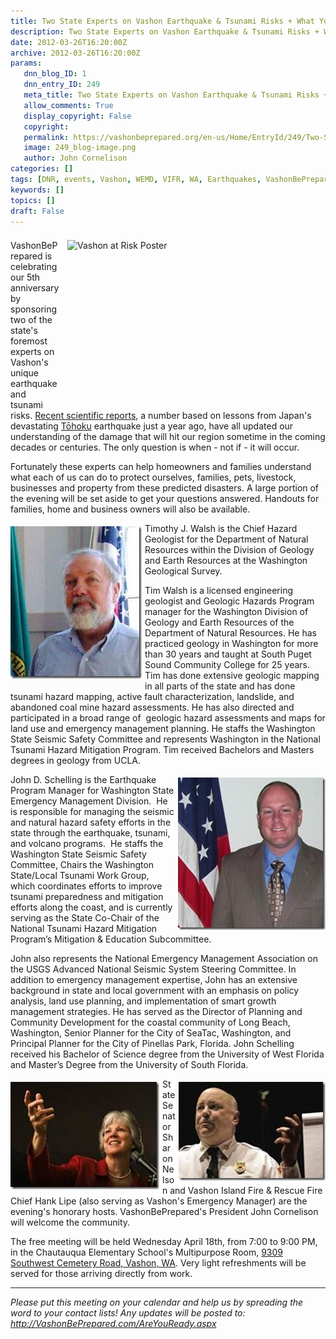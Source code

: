 ```yaml
---
title: Two State Experts on Vashon Earthquake & Tsunami Risks + What You Can Do for your Home, Family & Pets!
description: Two State Experts on Vashon Earthquake & Tsunami Risks + What You Can Do for your Home, Family & Pets!
date: 2012-03-26T16:20:00Z
archive: 2012-03-26T16:20:00Z
params:
   dnn_blog_ID: 1
   dnn_entry_ID: 249
   meta_title: Two State Experts on Vashon Earthquake & Tsunami Risks + What You Can Do for your Home, Family & Pets!
   allow_comments: True
   display_copyright: False
   copyright: 
   permalink: https://vashonbeprepared.org/en-us/Home/EntryId/249/Two-State-Experts-on-Vashon-Earthquake-Tsunami-Risks-What-You-Can-Do-for-your-Home-Family-Pets
   image: 249_blog-image.png
   author: John Cornelison
categories: []
tags: [DNR, events, Vashon, WEMD, VIFR, WA, Earthquakes, VashonBePrepared, tsunami]
keywords: []
topics: []
draft: False
---
```


<div style="padding: 4px 0px; margin: 0px; float: none;" class="wlWriterHeaderFooter"> </div>
<a href="../../../../../../../../../images/dnnBlog/1/249/Windows-Live-Writer-d6c948da1aa7_81CE-clip_image002_2.jpg" target="blank"><img src="../../../../../../../../../images/dnnBlog/1/249/Windows-Live-Writer-d6c948da1aa7_81CE-clip_image002_thumb.jpg" alt="Vashon at Risk Poster" style="background-image: none; padding-left: 0px; padding-right: 0px; display: inline; margin-left: 12px; margin-right: 12px; padding-top: 0px; border: 0px solid; width: 401px; height: 256px; float: right;" title="clip_image002" /></a>VashonBePrepared is celebrating our 5th anniversary by sponsoring two of the state's foremost experts on Vashon's unique earthquake and tsunami risks. <a href="/News/Blogs/VashonPreparedness/tabid/164/tagid/13/Earthquakes.aspx" target="blank">Recent scientific reports</a>, a number based on lessons from Japan's devastating <a href="http://en.wikipedia.org/wiki/2011_T%C5%8Dhoku_earthquake_and_tsunami" target="blank">Tōhoku</a> earthquake just a year ago, have all updated our understanding of the damage that will hit our region sometime in the coming decades or centuries. The only question is when - not if - it will occur.
<p>Fortunately these experts can help homeowners and families understand what each of us can do to protect ourselves, families, pets, livestock, businesses and property from these predicted disasters. A large portion of the evening will be set aside to get your questions answered. Handouts for families, home and business owners will also be available.</p>
<p><a href="/images/dnnBlog/1/249/Windows-Live-Writer-d6c948da1aa7_81CE-clip_image004_2.jpg" target="blank"><img width="210" height="244" align="left" src="/images/dnnBlog/1/249/Windows-Live-Writer-d6c948da1aa7_81CE-clip_image004_thumb.jpg" alt="clip_image004" style="background-image: none; margin: 5px 5px 5px 0px; padding-left: 0px; padding-right: 0px; display: inline; padding-top: 0px; border: 0px solid; float: left;" title="clip_image004" /></a>Timothy J. Walsh is the Chief Hazard Geologist for the Department of Natural Resources within the Division of Geology and Earth Resources at the Washington Geological Survey.</p>
<p>Tim Walsh is a licensed engineering geologist and Geologic Hazards Program manager for the Washington Division of Geology and Earth Resources of the Department of Natural Resources. He has practiced geology in Washington for more than 30 years and taught at South Puget Sound Community College for 25 years. Tim has done extensive geologic mapping in all parts of the state and has done tsunami hazard mapping, active fault characterization, landslide, and abandoned coal mine hazard assessments. He has also directed and participated in a broad range of&nbsp; geologic hazard assessments and maps for land use and emergency management planning. He staffs the Washington State Seismic Safety Committee and represents Washington in the National Tsunami Hazard Mitigation Program. Tim received Bachelors and Masters degrees in geology from UCLA.</p>
<p><a href="/images/dnnBlog/1/249/Windows-Live-Writer-d6c948da1aa7_81CE-clip_image006_2.jpg" target="blank"><img width="236" height="244" align="right" src="/images/dnnBlog/1/249/Windows-Live-Writer-d6c948da1aa7_81CE-clip_image006_thumb.jpg" alt="clip_image006" style="background-image: none; margin: 5px 0px 5px 5px; padding-left: 0px; padding-right: 0px; display: inline; padding-top: 0px; border: 0px solid; float: right;" title="clip_image006" /></a>John D. Schelling is the Earthquake Program Manager for Washington State Emergency Management Division.&nbsp; He is responsible for managing the seismic and natural hazard safety efforts in the state through the earthquake, tsunami, and volcano programs.&nbsp; He staffs the Washington State Seismic Safety Committee, Chairs the Washington State/Local Tsunami Work Group, which coordinates efforts to improve tsunami preparedness and mitigation efforts along the coast, and is currently serving as the State Co-Chair of the National Tsunami Hazard Mitigation Program&rsquo;s Mitigation &amp; Education Subcommittee.</p>
<p>John also represents the National Emergency Management Association on the USGS Advanced National Seismic System Steering Committee. In addition to emergency management expertise, John has an extensive background in state and local government with an emphasis on policy analysis, land use planning, and implementation of smart growth management strategies. He has served as the Director of Planning and Community Development for the coastal community of Long Beach, Washington, Senior Planner for the City of SeaTac, Washington, and Principal Planner for the City of Pinellas Park, Florida. John Schelling received his Bachelor of Science degree from the University of West Florida and Master&rsquo;s Degree from the University of South Florida. </p>
<p><a href="/images/dnnBlog/1/249/Windows-Live-Writer-d6c948da1aa7_81CE-clip_image008_2.jpg" target="blank"><img width="238" height="172" align="left" src="/images/dnnBlog/1/249/Windows-Live-Writer-d6c948da1aa7_81CE-clip_image008_thumb.jpg" alt="clip_image008" style="background-image: none; margin: 5px 5px 5px 0px; padding-left: 0px; padding-right: 0px; display: inline; padding-top: 0px; border: 0px solid; float: left;" title="clip_image008" /></a><a href="/images/dnnBlog/1/249/Windows-Live-Writer-d6c948da1aa7_81CE-clip_image010_2.jpg" target="blank"><img width="235" height="158" align="right" src="/images/dnnBlog/1/249/Windows-Live-Writer-d6c948da1aa7_81CE-clip_image010_thumb.jpg" alt="clip_image010" style="background-image: none; margin: 5px 0px 5px 5px; padding-left: 0px; padding-right: 0px; display: inline; padding-top: 0px; border: 0px solid; float: right;" title="clip_image010" /></a>State Senator Sharon Nelson and Vashon Island Fire &amp; Rescue Fire Chief Hank Lipe (also serving as Vashon's Emergency Manager) are the evening's honorary hosts. VashonBePrepared's President John Cornelison will welcome the community.</p>
<p>The free meeting will be held Wednesday April 18th, from 7:00 to 9:00 PM, in the Chautauqua Elementary School's Multipurpose Room, <a href="http://maps.google.com/maps?daddr=9309+Southwest+Cemetery+Road,+Vashon,+WA+98070" target="blank">9309 Southwest Cemetery Road, Vashon, WA</a>. Very light refreshments will be served for those arriving directly from work. <br clear="all" />
</p>
<hr />
<p><em>Please put this meeting on your calendar and help us by spreading the word to your contact lists! Any updates will be posted to: <a href="/AreYouReady.aspx" target="blank">http://VashonBePrepared.com/AreYouReady.aspx</a></em></p>
